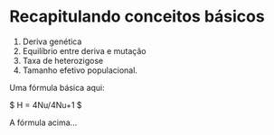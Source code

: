 # Recapitulando conceitos básicos

1. Deriva genética
2. Equilíbrio entre deriva e mutação
3. Taxa de heterozigose
4. Tamanho efetivo populacional.

Uma fórmula básica aqui:

$ H = 4Nu/4Nu+1 $

A fórmula acima...
